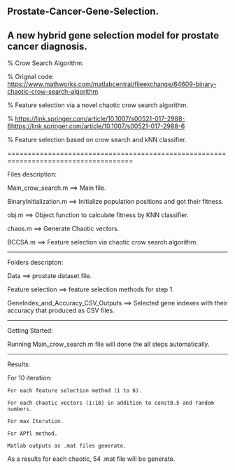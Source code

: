 ## Prostate-Cancer-Gene-Selection.

## A new hybrid gene selection model for prostate cancer diagnosis.

% Crow Search Algorithm.

% Orignal code: https://www.mathworks.com/matlabcentral/fileexchange/64609-binary-chaotic-crow-search-algorithm

% Feature selection via a novel chaotic crow search algorithm.

% https://link.springer.com/article/10.1007/s00521-017-2988-6https://link.springer.com/article/10.1007/s00521-017-2988-6

% Feature selection based on crow search and kNN classifier.

=====================================================================================

Files description:

Main_crow_search.m ==> Main file.

BinaryInitialization.m ==> Initialize population positions and got their fitness.

obj.m ==> Object function to calculate fitness by KNN classifier.

chaos.m ==> Generate Chaotic vectors.

BCCSA.m ==> Feature selection via chaotic crow search algorithm.

------------------------------------------------------------------------------------
Folders descripton:

Data ==> prostate dataset file.

Feature selection ==> feature selection methods for step 1.

GeneIndex_and_Accuracy_CSV_Outputs ==> Selected gene indexes with their accuracy that produced as CSV files.

---------------------------------------------------------------------------------------

Getting Started:

Running Main_crow_search.m file will done the all steps automatically.

-------------------------------------------------------------------------

Results:

For 10 iteration:

    For each feature selection method (1 to 6).
    
    For each chaotic vectors (1:10) in addition to const0.5 and random numbers.
    
    For max Iteration.
    
    For APfl method.
    
    Matlab outputs as .mat files generate.
    
As a results for each chaotic, 54 .mat file will be generate.

    
